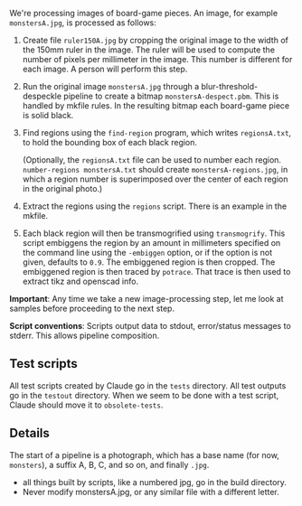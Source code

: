 We're processing images of board-game pieces.  An image, for example `monstersA.jpg`, is processed as follows:

 1. Create file `ruler150A.jpg` by cropping the original image to the width of the 150mm ruler in the image.  The ruler will be used to compute the number of pixels per millimeter in the image.  This number is different for each image.  A person will perform this step.

 2. Run the original image `monstersA.jpg` through a blur-threshold-despeckle pipeline to create a bitmap `monstersA-despect.pbm`.  This is handled by mkfile rules.  In the resulting bitmap each board-game piece is solid black.

 3. Find regions using the `find-region` program, which writes `regionsA.txt`, to hold the bounding box of each black region.
 
    (Optionally, the `regionsA.txt` file can be used to number each region.  `number-regions monstersA.txt` should create `monstersA-regions.jpg`, in which a region number is superimposed over the center of each region in the original photo.)

 4. Extract the regions using the `regions` script.  There is an example in the mkfile.

 5. Each black region will then be transmogrified using `transmogrify`.  This script embiggens the region by an amount in millimeters specified on the command line using the `-embiggen` option, or if the option is not given, defaults to `0.9`.
    The embiggened region is then cropped.  The embiggened region is then traced by `potrace`.  That trace is then used to extract tikz and openscad info.
 
**Important**: Any time we take a new image-processing step, let me look at samples before proceeding to the next step.

**Script conventions**: Scripts output data to stdout, error/status messages to stderr. This allows pipeline composition.


Test scripts
------------
All test scripts created by Claude go in the `tests` directory.
All test outputs go in the `testout` directory.
When we seem to be done with a test script, Claude should move it to `obsolete-tests`.

Details
-------
The start of a pipeline is a photograph, which has a base name (for now, `monsters`), a suffix A, B, C, and so on, and finally `.jpg`.


- all things built by scripts, like a numbered jpg, go in the build directory.
- Never modify monstersA.jpg, or any similar file with a different letter.
